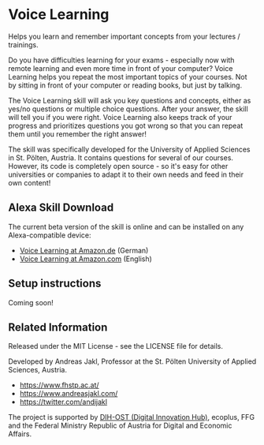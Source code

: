 # Voice Learning

Helps you learn and remember important concepts from your lectures / trainings.

Do you have difficulties learning for your exams - especially now with remote learning and even more time in front of your computer? Voice Learning helps you repeat the most important topics of your courses. Not by sitting in front of your computer or reading books, but just by talking.

The Voice Learning skill will ask you key questions and concepts, either as yes/no questions or multiple choice questions. After your answer, the skill will tell you if you were right. Voice Learning also keeps track of your progress and prioritizes questions you got wrong so that you can repeat them until you remember the right answer!

The skill was specifically developed for the University of Applied Sciences in St. Pölten, Austria. It contains questions for several of our courses. However, its code is completely open source - so it's easy for other universities or companies to adapt it to their own needs and feed in their own content!

## Alexa Skill Download

The current beta version of the skill is online and can be installed on any Alexa-compatible device:

* [Voice Learning at Amazon.de](https://www.amazon.de/Voice-Learning-FH-St-Pölten/dp/B08GFPC1VB) (German)
* [Voice Learning at Amazon.com](https://www.amazon.com/Voice-Learning-St-Pölten-UAS/dp/B08GFPC1VB) (English)


## Setup instructions

Coming soon!

## Related Information

Released under the MIT License - see the LICENSE file for details.

Developed by Andreas Jakl, Professor at the St. Pölten University of Applied Sciences, Austria.

* <https://www.fhstp.ac.at/>
* <https://www.andreasjakl.com/>
* <https://twitter.com/andijakl>

The project is supported by [DIH-OST (Digital Innovation Hub)](https://dih-ost.at/product/alexa-skill-zur-unterstuetzung-von-online-schulungen/), ecoplus, FFG and the Federal Ministry Republic of Austria for Digital and Economic Affairs.
